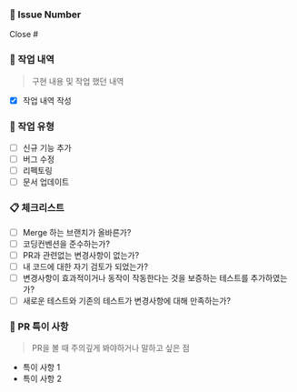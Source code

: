 ### 📕 Issue Number

Close #

### 📙 작업 내역

> 구현 내용 및 작업 했던 내역

- [x] 작업 내역 작성

### 📘 작업 유형

- [ ] 신규 기능 추가
- [ ] 버그 수정
- [ ] 리펙토링
- [ ] 문서 업데이트

### 📋 체크리스트

- [ ] Merge 하는 브랜치가 올바른가?
- [ ] 코딩컨벤션을 준수하는가?
- [ ] PR과 관련없는 변경사항이 없는가?
- [ ] 내 코드에 대한 자기 검토가 되었는가?
- [ ] 변경사항이 효과적이거나 동작이 작동한다는 것을 보증하는 테스트를 추가하였는가?
- [ ] 새로운 테스트와 기존의 테스트가 변경사항에 대해 만족하는가?
      <br/>

### 📝 PR 특이 사항

> PR을 볼 때 주의깊게 봐야하거나 말하고 싶은 점

- 특이 사항 1
- 특이 사항 2

<br/><br/>
